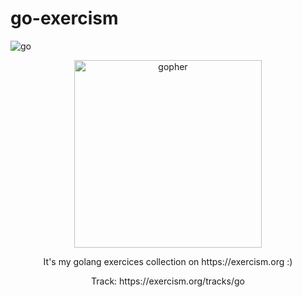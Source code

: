 # go-exercism

![go](https://img.shields.io/static/v1?label=Golang&labelColor=07a0f8&message=1.19.5&color=000000&logo=go&logoColor=ffffff&style=flat-square)

<p align="center">
  <img src="https://storage.googleapis.com/gopherizeme.appspot.com/gophers/145647db5a7b65982fde52c87113e00815aa6083.png" alt="gopher" height=300/>
</p>

<p align="center">It's my golang exercices collection on https://exercism.org :)</p>
<p align="center">Track: https://exercism.org/tracks/go</p>
